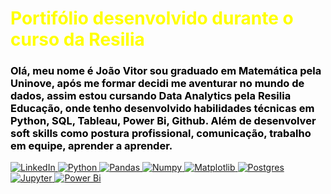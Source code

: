 # <font color = yellow> Portifólio desenvolvido durante o curso da Resilia


### <font color = black> Olá, meu nome é João Vitor sou graduado em Matemática pela Uninove, após me formar decidi me aventurar no mundo de dados, assim estou cursando Data Analytics pela Resilia Educação, onde tenho desenvolvido habilidades técnicas em Python, SQL, Tableau, Power Bi, Github. Além de desenvolver soft skills como postura profissional, comunicação, trabalho em equipe, aprender a aprender.

 <a href="https://www.linkedin.com/in/joao-vitor-cunha-chinato/">
        <img src="https://img.shields.io/badge/LinkedIn-blue?style=flat-square&logo=linkedin" alt="LinkedIn">
     <img src="https://img.shields.io/badge/python-3670A0?style=for-the-badge&logo=python&logoColor=ffdd54" alt="Python">
       <img src="https://img.shields.io/badge/pandas-%23150458.svg?style=for-the-badge&logo=pandas&logoColor=white" alt="Pandas">
        <img src="https://img.shields.io/badge/numpy-%23013243.svg?style=for-the-badge&logo=numpy&logoColor=white" alt="Numpy">
         <img src="https://img.shields.io/badge/Matplotlib-%23ffffff.svg?style=for-the-badge&logo=Matplotlib&logoColor=black" alt="Matplotlib">
          <img src="https://img.shields.io/badge/postgres-%23316192.svg?style=for-the-badge&logo=postgresql&logoColor=white" alt="Postgres">
            <img src="https://img.shields.io/badge/jupyter-%23FA0F00.svg?style=for-the-badge&logo=jupyter&logoColor=whitee" alt="Jupyter">
                <img src=https://img.shields.io/badge/power_bi-F2C811?style=for-the-badge&logo=powerbi&logoColor=black" alt="Power Bi">
